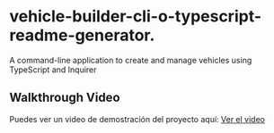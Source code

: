 # vehicle-builder-cli-o-typescript-readme-generator.
A command-line application to create and manage vehicles using TypeScript and Inquirer
## Walkthrough Video

Puedes ver un video de demostración del proyecto aquí: [Ver el video](https://drive.google.com/file/d/10vKZ3GeNOyy5PBtDA__mcjaTa690lf-t/view?usp=sharing)
